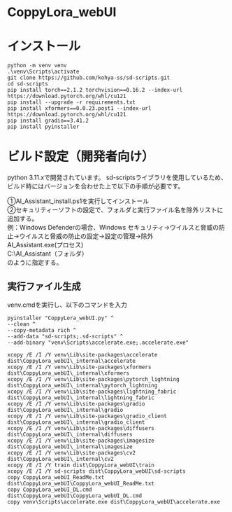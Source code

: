# CoppyLora_webUI

# インストール
```
python -m venv venv
.\venv\Scripts\activate
git clone https://github.com/kohya-ss/sd-scripts.git
cd sd-scripts
pip install torch==2.1.2 torchvision==0.16.2 --index-url https://download.pytorch.org/whl/cu121
pip install --upgrade -r requirements.txt
pip install xformers==0.0.23.post1 --index-url https://download.pytorch.org/whl/cu121
pip install gradio==3.41.2
pip install pyinstaller
```
# ビルド設定（開発者向け）
python 3.11.xで開発されています。
sd-scriptsライブラリを使用しているため、ビルド時にはバージョンを合わせた上で以下の手順が必要です。

①AI_Assistant_install.ps1を実行してインストール<br>
②セキュリティーソフトの設定で、フォルダと実行ファイル名を除外リストに追加する。<br>
例：Windows Defenderの場合、Windows セキュリティ→ウイルスと脅威の防止→ウイルスと脅威の防止の設定→設定の管理→除外<br>
AI_Assistant.exe(プロセス)<br>
C:\AI_Assistant（フォルダ）<br>
のように指定する。<br>

## 実行ファイル生成
venv.cmdを実行し、以下のコマンドを入力
```
pyinstaller "CoppyLora_webUI.py" ^
--clean ^
--copy-metadata rich ^
--add-data "sd-scripts;.sd-scripts" ^
--add-binary "venv\Scripts\accelerate.exe;.accelerate.exe"

xcopy /E /I /Y venv\Lib\site-packages\accelerate dist\CoppyLora_webUI\_internal\accelerate
xcopy /E /I /Y venv\Lib\site-packages\xformers dist\CoppyLora_webUI\_internal\xformers
xcopy /E /I /Y venv\Lib\site-packages\pytorch_lightning dist\CoppyLora_webUI\_internal\pytorch_lightning
xcopy /E /I /Y venv\Lib\site-packages\lightning_fabric dist\CoppyLora_webUI\_internal\lightning_fabric
xcopy /E /I /Y venv\Lib\site-packages\gradio dist\CoppyLora_webUI\_internal\gradio
xcopy /E /I /Y venv\Lib\site-packages\gradio_client dist\CoppyLora_webUI\_internal\gradio_client
xcopy /E /I /Y venv\Lib\site-packages\diffusers dist\CoppyLora_webUI\_internal\diffusers
xcopy /E /I /Y venv\Lib\site-packages\imagesize dist\CoppyLora_webUI\_internal\imagesize
xcopy /E /I /Y venv\Lib\site-packages\cv2 dist\CoppyLora_webUI\_internal\cv2
xcopy /E /I /Y train dist\CoppyLora_webUI\train
xcopy /E /I /Y sd-scripts dist\CoppyLora_webUI\sd-scripts
copy CoppyLora_webUI_ReadMe.txt dist\CoppyLora_webUI\CoppyLora_webUI_ReadMe.txt
copy CoppyLora_webUI_DL.cmd dist\CoppyLora_webUI\CoppyLora_webUI_DL.cmd
copy venv\Scripts\accelerate.exe dist\CoppyLora_webUI\accelerate.exe

```
